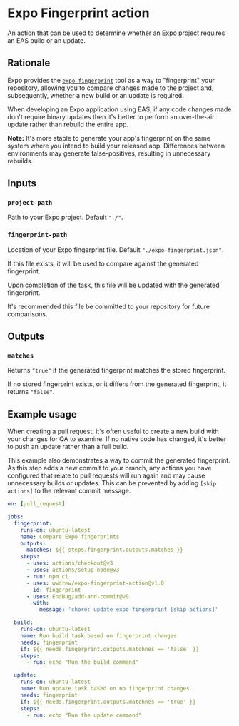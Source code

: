 # Expo Fingerprint action

An action that can be used to determine whether an Expo project requires an EAS build or an update.

## Rationale

Expo provides the [`expo-fingerprint`](https://github.com/expo/expo/tree/main/packages/@expo/fingerprint) tool as a way to "fingerprint" your repository, allowing you to compare changes made to the project and, subsequently, whether a new build or an update is required.

When developing an Expo application using EAS, if any code changes made don't require binary updates then it's better to perform an over-the-air update rather than rebuild the entire app.

**Note:** It's more stable to generate your app's fingerprint on the same system where you intend to build your released app. Differences between environments may generate false-positives, resulting in unnecessary rebuilds.

## Inputs

### `project-path`

Path to your Expo project. Default `"./"`.

### `fingerprint-path`

Location of your Expo fingerprint file. Default `"./expo-fingerprint.json"`.

If this file exists, it will be used to compare against the generated fingerprint.

Upon completion of the task, this file will be updated with the generated fingerprint.

It's recommended this file be committed to your repository for future comparisons.

## Outputs

### `matches`

Returns `"true"` if the generated fingerprint matches the stored fingerprint.

If no stored fingerprint exists, or it differs from the generated fingerprint, it returns `"false"`.

## Example usage

When creating a pull request, it's often useful to create a new build with your changes for QA to examine. If no native code has changed, it's better to push an update rather than a full build.

This example also demonstrates a way to commit the generated fingerprint. As this step adds a new commit to your branch, any actions you have configured that relate to pull requests will run again and may cause unnecessary builds or updates. This can be prevented by adding `[skip actions]` to the relevant commit message.

```yaml
on: [pull_request]

jobs:
  fingerprint:
    runs-on: ubuntu-latest
    name: Compare Expo fingerprints
    outputs:
      matches: ${{ steps.fingerprint.outputs.matches }}
    steps:
      - uses: actions/checkout@v3
      - uses: actions/setup-node@v3
      - run: npm ci
      - uses: wwdrew/expo-fingerprint-action@v1.0
        id: fingerprint
      - uses: EndBug/add-and-commit@v9
        with:
          message: 'chore: update expo fingerprint [skip actions]'

  build:
    runs-on: ubuntu-latest
    name: Run build task based on fingerprint changes
    needs: fingerprint
    if: ${{ needs.fingerprint.outputs.matchnes == 'false' }}
    steps:
      - run: echo "Run the build command"

  update:
    runs-on: ubuntu-latest
    name: Run update task based on no fingerprint changes
    needs: fingerprint
    if: ${{ needs.fingerprint.outputs.matchnes == 'true' }}
    steps:
      - run: echo "Run the update command"
```
